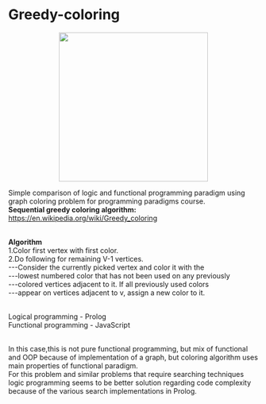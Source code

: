 # Greedy-coloring

<p align="center">
  <img width="300" height="300" src="https://encrypted-tbn0.gstatic.com/images?q=tbn:ANd9GcQ_N3QRDpxqlQOwoN57KteK3K_dTlhdHqSr8LrP1r1sGmI3d5G-yQ">
</p>

Simple comparison of logic and functional programming paradigm using graph coloring problem for programming paradigms course.<br>
**Sequential greedy coloring algorithm:** https://en.wikipedia.org/wiki/Greedy_coloring <br><br>

**Algorithm**<br>
1.Color first vertex with first color. <br>
2.Do following for remaining V-1 vertices.<br>
     ---Consider the currently picked vertex and color it with the<br>
     ---lowest numbered color that has not been used on any previously<br>
     ---colored vertices adjacent to it. If all previously used colors<br>
     ---appear on vertices adjacent to v, assign a new color to it.<br><br>
 
 Logical programming - Prolog <br>
 Functional programming - JavaScript<br><br>
 
In this case,this is not pure functional programming, but mix of functional and OOP because of implementation of a graph, but coloring algorithm uses main properties of functional paradigm.<br>
For this problem and similar problems that require searching techniques logic programming seems to be better solution regarding code complexity because of the various search implementations in Prolog.<br>
